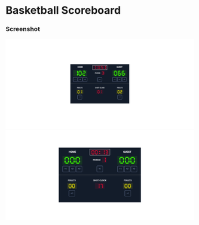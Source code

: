 # Basketball Scoreboard

### Screenshot

![Scoreboard_01](screenshots/Screenshot_01.png)
![Scoreboard_02](screenshots/Screenshot_02.png)
